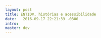 ```yaml
---
layout: post
title: ENTIDV, histórias e acessibilidade
date:   2016-09-17 22:21:39 -0300
intro: 
master: dev
---
```


